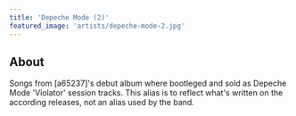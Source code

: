 ```yaml
---
title: 'Depeche Mode (2)'
featured_image: 'artists/depeche-mode-2.jpg'
---
```


## About

Songs from [a65237]'s debut album where bootleged and sold as Depeche Mode 'Violator' session tracks.
This alias is to reflect what's written on the according releases, not an alias used by the band.
